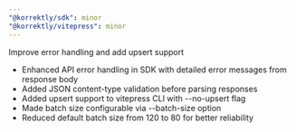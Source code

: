 ```yaml
---
"@korrektly/sdk": minor
"@korrektly/vitepress": minor
---
```


Improve error handling and add upsert support

- Enhanced API error handling in SDK with detailed error messages from response body
- Added JSON content-type validation before parsing responses
- Added upsert support to vitepress CLI with --no-upsert flag
- Made batch size configurable via --batch-size option
- Reduced default batch size from 120 to 80 for better reliability
